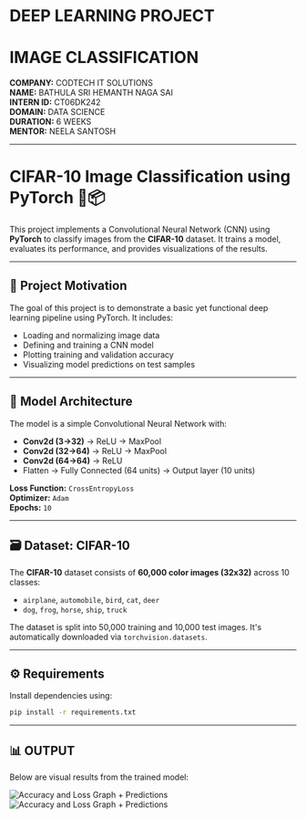 # DEEP LEARNING PROJECT  
# IMAGE CLASSIFICATION  


**COMPANY:** CODTECH IT SOLUTIONS  
**NAME:** BATHULA SRI HEMANTH NAGA SAI  
**INTERN ID:** CT06DK242  
**DOMAIN:** DATA SCIENCE  
**DURATION:** 6 WEEKS  
**MENTOR:** NEELA SANTOSH  

---

# CIFAR-10 Image Classification using PyTorch 🧠📦

This project implements a Convolutional Neural Network (CNN) using **PyTorch** to classify images from the **CIFAR-10** dataset. It trains a model, evaluates its performance, and provides visualizations of the results.

---

## 🎯 Project Motivation

The goal of this project is to demonstrate a basic yet functional deep learning pipeline using PyTorch. It includes:

- Loading and normalizing image data  
- Defining and training a CNN model  
- Plotting training and validation accuracy  
- Visualizing model predictions on test samples

---

## 🧠 Model Architecture

The model is a simple Convolutional Neural Network with:

- **Conv2d (3→32)** → ReLU → MaxPool  
- **Conv2d (32→64)** → ReLU → MaxPool  
- **Conv2d (64→64)** → ReLU  
- Flatten → Fully Connected (64 units) → Output layer (10 units)

**Loss Function:** `CrossEntropyLoss`  
**Optimizer:** `Adam`  
**Epochs:** `10`

---

## 🗃 Dataset: CIFAR-10

The **CIFAR-10** dataset consists of **60,000 color images (32x32)** across 10 classes:

- `airplane`, `automobile`, `bird`, `cat`, `deer`  
- `dog`, `frog`, `horse`, `ship`, `truck`

The dataset is split into 50,000 training and 10,000 test images. It's automatically downloaded via `torchvision.datasets`.

---

## ⚙️ Requirements

Install dependencies using:

```bash
pip install -r requirements.txt
````

---

## 📊 OUTPUT

Below are visual results from the trained model:

![Accuracy and Loss Graph + Predictions](https://github.com/user-attachments/assets/86f5d338-49c0-4a69-aac7-65a16a79f920)
![Accuracy and Loss Graph + Predictions](https://github.com/user-attachments/assets/59b8342b-4c9b-4f6e-a515-a6ef7035cab8)

```

